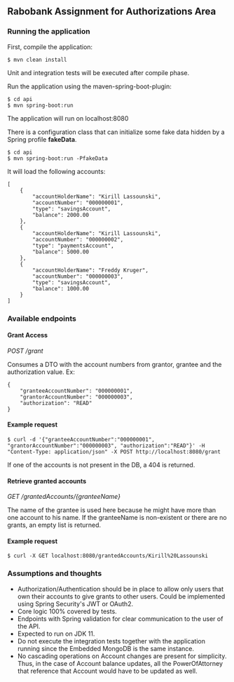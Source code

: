 ## Rabobank Assignment for Authorizations Area

### Running the application
First, compile the application:
```
$ mvn clean install
```
Unit and integration tests will be executed after compile phase.

Run the application using the maven-spring-boot-plugin:
```
$ cd api
$ mvn spring-boot:run
```
The application will run on localhost:8080

There is a configuration class that can initialize some fake data hidden by a Spring profile **fakeData**.
```
$ cd api
$ mvn spring-boot:run -PfakeData
```
It will load the following accounts:
```
[
    {
        "accountHolderName": "Kirill Lassounski",
        "accountNumber": "000000001",
        "type": "savingsAccount",
        "balance": 2000.00
    },
    {
        "accountHolderName": "Kirill Lassounski",
        "accountNumber": "000000002",
        "type": "paymentsAccount",
        "balance": 5000.00
    },
    {
        "accountHolderName": "Freddy Kruger",
        "accountNumber": "000000003",
        "type": "savingsAccount",
        "balance": 1000.00
    }
]
```
### Available endpoints
#### Grant Access
_POST /grant_

Consumes a DTO with the account numbers from grantor, grantee and the authorization value.
Ex:
```
{
	"granteeAccountNumber": "000000001",
	"grantorAccountNumber": "000000003",
	"authorization": "READ"
}
```
#### Example request
```
$ curl -d '{"granteeAccountNumber":"000000001", "grantorAccountNumber":"000000003", "authorization":"READ"}' -H "Content-Type: application/json" -X POST http://localhost:8080/grant 
```
If one of the accounts is not present in the DB, a 404 is returned.

#### Retrieve granted accounts
_GET /grantedAccounts/{granteeName}_

The name of the grantee is used here because he might have more than one account to his name.
If the granteeName is non-existent or there are no grants, an empty list is returned.

#### Example request
```
$ curl -X GET localhost:8080/grantedAccounts/Kirill%20Lassounski
```

### Assumptions and thoughts
* Authorization/Authentication should be in place to allow only users that own their accounts to give grants to other users. Could be implemented using Spring Security's JWT or OAuth2.
* Core logic 100% covered by tests.
* Endpoints with Spring validation for clear communication to the user of the API.
* Expected to run on JDK 11.
* Do not execute the integration tests together with the application running since the Embedded MongoDB is the same instance.
* No cascading operations on Account changes are present for simplicity. Thus, in the case of Account balance updates, all the PowerOfAttorney that reference that Account would have to be updated as well.